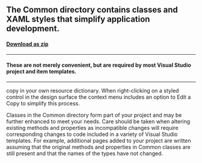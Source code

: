 ## The Common directory contains classes and XAML styles that simplify application development.
#### [Download as zip](https://grapecity.github.io/DownGit/#/home?url=https://github.com/GrapeCity/ComponentOne-UWP-Samples/tree/master/C1.UWP.FlexGrid/CS/FlexGridSamples/Common)
____
#### These are not merely convenient, but are required by most Visual Studio project and item templates.
____
copy in your own resource dictionary.  When right-clicking on a styled control in the design
surface the context menu includes an option to Edit a Copy to simplify this process.

Classes in the Common directory form part of your project and may be further enhanced to meet your
needs.  Care should be taken when altering existing methods and properties as incompatible changes
will require corresponding changes to code included in a variety of Visual Studio templates.  For
example, additional pages added to your project are written assuming that the original methods and
properties in Common classes are still present and that the names of the types have not changed.
